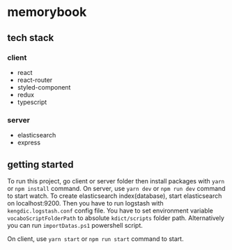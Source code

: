 # memorybook

## tech stack

### client
- react
- react-router
- styled-component
- redux
- typescript

### server
- elasticsearch
- express

## getting started

To run this project, go client or server folder then install packages with `yarn` or `npm install` command.
On server, use `yarn dev` or `npm run dev` command to start watch.
To create elasticsearch index(database), start elasticsearch on localhost:9200. Then you have to run logstash with `kengdic.logstash.conf` config file. You have to set environment variable `vocaboScriptFolderPath` to absolute `kdict/scripts` folder path. Alternatively you can run `importDatas.ps1` powershell script.

On client, use `yarn start` or `npm run start` command to start.
